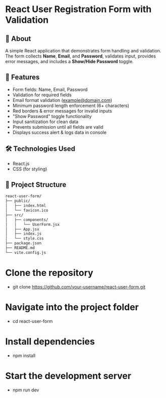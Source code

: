 # React User Registration Form with Validation

## 📌 About
A simple React application that demonstrates form handling and validation. The form collects **Name**, **Email**, and **Password**, validates input, provides error messages, and includes a **Show/Hide Password** toggle.

## 🚀 Features
- Form fields: Name, Email, Password
- Validation for required fields
- Email format validation (example@domain.com)
- Minimum password length enforcement (6+ characters)
- Red borders & error messages for invalid inputs
- "Show Password" toggle functionality
- Input sanitization for clean data
- Prevents submission until all fields are valid
- Displays success alert & logs data in console

## 🛠️ Technologies Used
- React.js
- CSS (for styling)

## 📂 Project Structure
```bash
react-user-form/
├── public/
│   ├── index.html
│   └── favicon.ico
├── src/
│   ├── components/
│   │   └── UserForm.jsx
│   ├── App.jsx
│   ├── index.js
│   └── style.css
├── package.json
├── README.md
└── vite.config.js
```
# Clone the repository
- git clone https://github.com/your-username/react-user-form.git

# Navigate into the project folder
- cd react-user-form

# Install dependencies
- npm install

# Start the development server
- npm run dev
